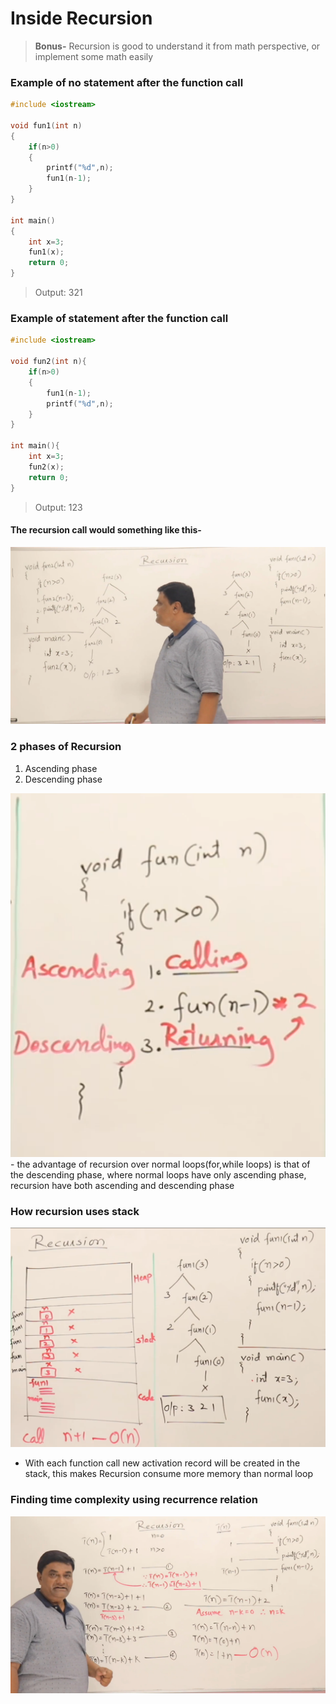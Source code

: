 # Inside Recursion 

> **Bonus-** Recursion is good to understand it from math perspective, or implement some math easily

### Example of no statement after the function call
```cpp
#include <iostream>

void fun1(int n)
{
    if(n>0)
    {
        printf("%d",n);
        fun1(n-1);
    }
}

int main()
{
    int x=3;
    fun1(x);
    return 0;
}
```

> Output: 321



### Example of statement after the function call
```cpp
#include <iostream>

void fun2(int n){
    if(n>0)
    {
        fun1(n-1);
        printf("%d",n);
    }
}

int main(){
    int x=3;
    fun2(x);
    return 0;
}
```
> Output: 123



#### The recursion call would something like this-
<img src='./resources/recursionTree.jpg'>




### 2 phases of Recursion
1. Ascending phase
2. Descending phase
<img src='./resources/Recursion2phase.png'>
- the advantage of recursion over normal loops(for,while loops) is that of the descending phase, where normal loops have only ascending phase, recursion have both ascending and descending phase


### How recursion uses stack
<img src='./resources/RecursionStack.png'>

- With each function call new activation record will be created in the stack, this makes Recursion consume more memory than normal loop


### Finding time complexity using recurrence relation 
<img src='./resources/recurrenceRltnTimeComplexity.jpg'>